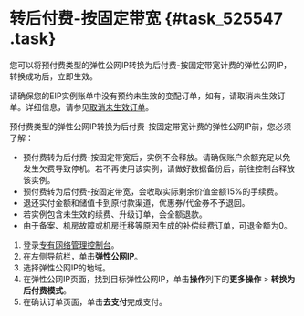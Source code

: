 # 转后付费-按固定带宽 {#task_525547 .task}

您可以将预付费类型的弹性公网IP转换为后付费-按固定带宽计费的弹性公网IP，转换成功后，立即生效。

请确保您的EIP实例账单中没有预约未生效的变配订单，如有，请取消未生效订单。详细信息，请参见[取消未生效订单](cn.zh-CN/用户指南/管理预付费EIP/取消未生效订单.md#)。

预付费类型的弹性公网IP转换为后付费-按固定带宽计费的弹性公网IP前，您必须了解：

-   预付费转为后付费-按固定带宽后，实例不会释放。请确保账户余额充足以免发生欠费导致停机。若不再使用该实例，请做好数据备份后，前往控制台释放该实例。
-   预付费转为后付费-按固定带宽，会收取实际剩余价值金额15%的手续费。
-   退还实付金额和储值卡到原付款渠道，优惠券/代金券不予退回。
-   若实例包含未生效的续费、升级订单，会全额退款。
-   由于备案、机房故障或机房迁移等原因生成的补偿续费订单，可退金额为0。

1.  登录[专有网络管理控制台](https://vpcnext.console.aliyun.com)。
2.  在左侧导航栏，单击**弹性公网IP**。
3.  选择弹性公网IP的地域。
4.  在弹性公网IP页面，找到目标弹性公网IP，单击**操作**列下的**更多操作** \> **转换为后付费模式**。
5.  在确认订单页面，单击**去支付**完成支付。

